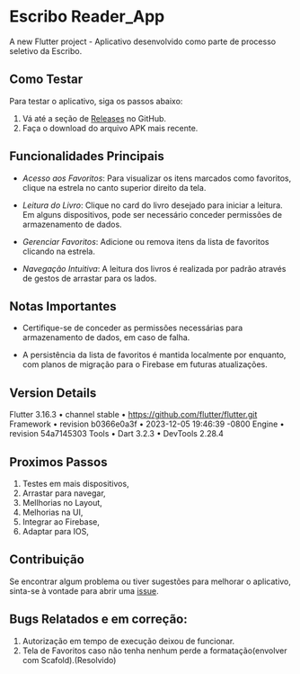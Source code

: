 # Escribo Reader_App

A new Flutter project - Aplicativo desenvolvido como parte de processo seletivo da Escribo.

## Como Testar

Para testar o aplicativo, siga os passos abaixo:

1. Vá até a seção de [Releases](https://github.com/Leonardo-LabIOT/escribo_app/releases/tag/Escribo_App) no GitHub.
2. Faça o download do arquivo APK mais recente.

## Funcionalidades Principais

- *Acesso aos Favoritos*: Para visualizar os itens marcados como favoritos, clique na estrela no canto superior direito da tela.

- *Leitura do Livro*: Clique no card do livro desejado para iniciar a leitura. Em alguns dispositivos, pode ser necessário conceder permissões de armazenamento de dados.

- *Gerenciar Favoritos*: Adicione ou remova itens da lista de favoritos clicando na estrela.

- *Navegação Intuitiva*: A leitura dos livros é realizada por padrão através de gestos de arrastar para os lados.

## Notas Importantes

- Certifique-se de conceder as permissões necessárias para armazenamento de dados, em caso de falha.

- A persistência da lista de favoritos é mantida localmente por enquanto, com planos de migração para o Firebase em futuras atualizações.

## Version Details

Flutter 3.16.3 • channel stable • https://github.com/flutter/flutter.git
Framework • revision b0366e0a3f • 2023-12-05 19:46:39 -0800
Engine • revision 54a7145303
Tools • Dart 3.2.3 • DevTools 2.28.4

## Proximos Passos

1. Testes em mais dispositivos,
2. Arrastar para navegar,
3. Mellhorias no Layout,
4. Melhorias na UI,
5. Integrar ao Firebase,
6. Adaptar para IOS,

## Contribuição

Se encontrar algum problema ou tiver sugestões para melhorar o aplicativo, sinta-se à vontade para abrir uma [issue](https://github.com/Leonardo-LabIOT/escribo_app/issues).

## Bugs Relatados e em correção:

1. Autorização em tempo de execução deixou de funcionar.
2. Tela de Favoritos caso não tenha nenhum perde a formatação(envolver com Scafold).(Resolvido)
